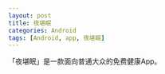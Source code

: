 ```yaml
---
layout: post
title: 夜堪眠
categories: Android
tags: [Android, app, 夜堪眠]
---
```


「夜堪眠」是一款面向普通大众的免费健康App。
